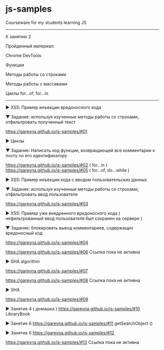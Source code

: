 # js-samples

Courseware for my students learning JS
______________________________________

К занятию 2

Пройденный материал:

Chrome DevTools

Функции

Методы работы со строками

Методы работы с массивами

Циклы for...of, for...in
_________________________

► XSS: Пример инъекции вредоносного кода

▼ Задание: используя изученные методы работы со строками,
отфильтровать полученный текст

https://garevna.github.io/js-samples/#01

► Циклы

▼ Задание: Написать код функции, возвращающей все комментарии к посту
по его идентификатору

https://garevna.github.io/js-samples/#02   ( for...in )
https://garevna.github.io/js-samples/#05   ( for...of, do...while )

► XSS: Пример инъекции кода с вводом пользовательских данных

▼ Задание: используя изученные методы работы со строками,
отфильтровать ввод пользователя

https://garevna.github.io/js-samples/#03

► XSS: Пример уже внедренного вредоносного кода
( нефильтрованный ввод пользователя был сохранен на сервере )

▼ Задание: блокировать вывод комментариев,
содержащих вредоносный код

https://garevna.github.io/js-samples/#04


https://garevna.github.io/js-samples/#06     Ссылка пока не активна

► SHA algorithm

https://garevna.github.io/js-samples/#07


https://garevna.github.io/js-samples/#08     Ссылка пока не активна

► SHA

https://garevna.github.io/js-samples/#09

► Занятие 4 ( домашка )
https://garevna.github.io/js-samples/#10     LibraryBook

► Занятие 6
https://garevna.github.io/js-samples/#11     getSearchObject ()

► Занятие 6
https://garevna.github.io/js-samples/#12

https://garevna.github.io/js-samples/#13     Ссылка пока не активна

